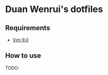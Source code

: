 # Duan Wenrui's dotfiles

## Requirements

+ [Vim 9.0](https://www.vim.org/vim90.php)

## How to use

TODO:

